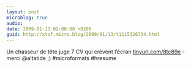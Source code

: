 ```yaml
---
layout: post
microblog: true
audio: 
date: 2009-01-13 02:00:00 +0200
guid: http://xtof.micro.blog/2009/01/13/t1115326734.html
---
```

Un chasseur de tête juge 7 CV qui crèvent l’écran [tinyurl.com/8tc89e](http://tinyurl.com/8tc89e) - merci @altatide ;) #microformats #hresume
